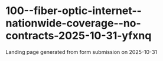 # 100--fiber-optic-internet--nationwide-coverage--no-contracts-2025-10-31-yfxnq
Landing page generated from form submission on 2025-10-31
